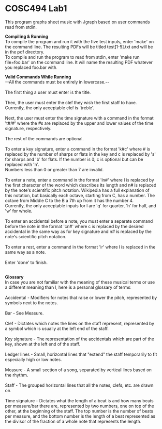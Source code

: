 # COSC494 Lab1

This program graphs sheet music with Jgraph based on user commands read from stdin.

**Compiling & Running**<br>
To compile the program and run it with the five test inputs, enter 'make' on the command line. The
resulting PDFs will be titled test[1-5].txt and will be in the pdf directory.<br>
To compile and run the program to read from stdin, enter 'make run file=foo.bar' on the command line. It will
name the resulting PDF whatever you replaced foo.bar with.<br>


**Valid Commands While Running**<br>
--All the commands must be entirely in lowercase.--<br> <br>
The first thing a user must enter is the title.
<br> <br>
Then, the user must enter the clef they wish the first staff to have. Currently, the only acceptable clef is 'treble'.
<br> <br>
Next, the user must enter the time signature with a command in the format 't#/#' where the #s are replaced by the upper and
lower values of the time signature, respectively.
<br> <br>
The rest of the commands are optional.
<br> <br>
To enter a key signature, enter a command in the format 'k#c' where # is replaced by the number of sharps or flats in the key
and c is replaced by 's' for sharps and 'b' for flats. If the number is 0, c is optional but can be replaced with 'n'.<br>
Numbers less than 0 or greater than 7 are invalid.
<br> <br>
To enter a note, enter a command in the format 'ln#' where l is replaced by the first character of the word which describes its
length and n# is replaced by the note's scientific pitch notation. Wikipedia has a full explanation of this notation, but basically
each octave, starting from C, has a number. The octave from Middle C to the B a 7th up from it has the number 4.<br>
Currently, the only acceptable inputs for l are 'q' for quarter, 'h' for half, and 'w' for whole. 
<br> <br>
To enter an accidental before a note, you must enter a separate command before the note in the format 'cn#' where c is replaced by
the desired accidental in the same way as for key signature and n# is replaced by the note's scientific pitch notation.
<br> <br>
To enter a rest, enter a command in the format 'lr' where l is replaced in the same way as a note.
<br> <br>
Enter 'done' to finish.
<br> <br>

**Glossary**<br>
In case you are not familiar with the meaning of these musical terms or use a different meaning than I,
here is a personal glossary of terms:<br> <br>
    Accidental - Modifiers for notes that raise or lower the pitch, represented by symbols next to the notes. <br> <br>
    Bar - See Measure.<br> <br>
    Clef - Dictates which notes the lines on the staff represent, represented by a symbol which is
	    usually at the left end of the staff.<br> <br>
    Key signature - The representation of the accidentals which are part of the key, shown at the left end of the staff.<br> <br>
    Ledger lines - Small, horizontal lines that "extend" the staff temporarily to fit especially high or low notes.<br> <br>
    Measure - A small section of a song, separated by vertical lines based on the rhythm.<br> <br>
    Staff - The grouped horizontal lines that all the notes, clefs, etc. are drawn on.<br> <br>
    Time signature - Dictates what the length of a beat is and how many beats per measure/bar there are, represented
			by two numbers, one on top of the other, at the beginning of the staff. The top number is
			the number of beats per measure, and the bottom number is the length of a beat represented
			as the divisor of the fraction of a whole note that represents the length.<br> <br>

